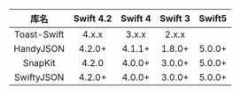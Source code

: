 |    库名     | Swift 4.2 | Swift 4 | Swift 3 | Swift5 |
| :---------: | :-------: | :-----: | :-----: | :----: |
| Toast-Swift |   4.x.x   |  3.x.x  |  2.x.x  |        |
|  HandyJSON  |  4.2.0+   | 4.1.1+  | 1.8.0+  | 5.0.0+ |
|   SnapKit   |   4.2.0   | 4.0.0+  | 3.0.0+  | 5.0.0+ |
| SwiftyJSON  |  4.2.0+   | 4.0.0+  | 3.0.0+  | 5.0.0+ |

